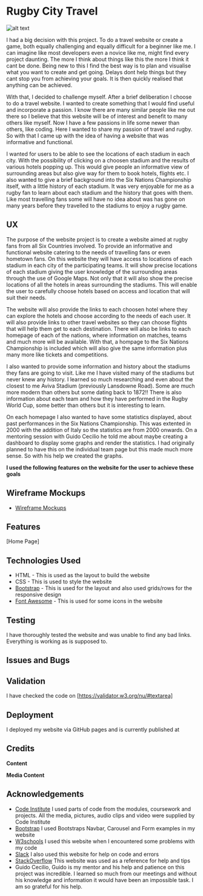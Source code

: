 # Rugby City Travel

![alt text](https://github.com/mattjboland/ci-milestonetwo/blob/master/assets/images/Avivastadium.jpg)

I had a big decision with this project. To do a travel website or create a game, both equally challenging and equally
difficult for a beginner like me. I can imagine like most developers even a novice like me, might find every project 
daunting. The more I think about things like this the more I think it cant be done. Being new to this I find the best way
is to plan and visualise what you want to create and get going. Delays dont help things but they cant stop you from 
achieving your goals. It is then quickly realised that anything can be achieved.

With that, I decided to challenge myself. After a brief deliberation I choose to do a travel website. I wanted to create
something that I would find useful and incorporate a passion. I know there are many similar people like me out there so I 
believe that this website will be of interest and benefit to many others like myself. Now I have a few passions in life 
some newer than others, like coding. Here I wanted to share my passion of travel and rugby. So with that I came up with
the idea of having a website that was informative and functional. 

I wanted for users to be able to see the locations of each stadium in each city. With the possibility of clicking on a 
choosen stadium and the results of various hotels popping up. This would give people an informative view of surrounding
areas but also give way for them to book hotels, flights etc. I also wanted to give a brief background into the Six
Nations Championship itself, with a little history of each stadium. It was very enjoyable for me as a rugby fan to learn
about each stadium and the history that goes with them. Like most travelling fans some will have no idea about was has
gone on many years before they travelled to the stadiums to enjoy a rugby game.

## UX

The purpose of the website project is to create a website aimed at rugby fans from all Six Countries involved. To provide
an informative and functional website catering to the needs of travelling fans or even hometown fans. On this website they 
will have access to locations of each stadium in each city of the participating teams. It will show precise locations of
each stadium giving the user knowledge of the surrounding areas through the use of Google Maps. Not only that it will
also show the precise locations of all the hotels in areas surrounding the stadiums. This will enable the user to carefully
choose hotels based on access and location that will suit their needs.

The website will also provide the links to each choosen hotel where they can explore the hotels and choose according to the
needs of each user. It will also provide links to other travel websites so they can choose flights that will help them
get to each destination. There will also be links to each homepage of each of the nations, where information on matches,
teams and much more will be available. With that, a hompage to the Six Nations Championship is included which will also
give the same information plus many more like tickets and competitions.

I also wanted to provide some information and history about the stadiums they fans are going to visit. Like me I have visited
many of the stadiums but never knew any history. I learned so much researching and even about the closest to me Aviva 
Stadium (previously Lansdowne Road). Some are much more modern than others but some dating back to 1872!! There is also 
information about each team and how they have performed in the Rugby World Cup, some better than others but it is 
interesting to learn.

On each homepage I also wanted to have some statistics displayed, about past performances in the Six Nations Championship. 
This was extented in 2000 with the addition of Italy so the statistics are from 2000 onwards. On a mentoring session
with Guido Cecilio he told me about maybe creating a dashboard to display some graphs and render the statistics. I had 
originally planned to have this on the individual team page but this made much more sense. So with his help we created 
the graphs.

**I used the following features on the website for the user to achieve these goals**

## Wireframe Mockups

* [Wireframe Mockups](https://github.com/mattjboland/ci-milestonetwo/blob/master/assets/wireframe-mockups/Rugby%20City%20Travel.pdf)

## Features

[Home Page]

## Technologies Used

* HTML - This is used as the layout to build the website
* CSS - This is used to style the website
* [Bootstrap](https://getbootstrap.com/) - This is used for the layout and also used grids/rows for the responsive design
* [Font Awesome](https://fontawesome.com/) - This is used for some icons in the website

## Testing

I have thoroughly tested the website and was unable to find any bad links. Everything is working as is supposed to. 

## Issues and Bugs

## Validation

I have checked the code on [https://validator.w3.org/nu/#textarea] 

## Deployment

I deployed my website via GitHub pages and is currently published at 

## Credits

**Content**


**Media Content**



## Acknowledgements

* [Code Institute](https://codeinstitute.net/) I used parts of code from the modules, coursework and projects. All
    the media, pictures, audio clips and video were supplied by Code Institute
* [Bootstrap](https://getbootstrap.com/) I used Bootstraps Navbar, Carousel and Form examples in my website
* [W3schools](https://www.w3schools.com/) I used this website when I encountered some problems with my code
* [Slack](https://slack.com/intl/en-ie/) I also used this website for help on code and errors
* [StackOverflow](https://stackoverflow.com/) This website was used as a reference for help and tips
* Guido Cecilio, Guido is my mentor and his help and patience on this project was incredible. I learned so much from 
our meetings and without his knowledge and information it would have been an impossible task. I am so grateful for his 
help.
